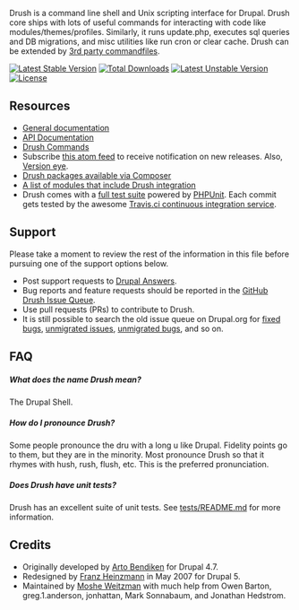 Drush is a command line shell and Unix scripting interface for Drupal. Drush core ships with lots of useful commands for interacting with code like modules/themes/profiles. Similarly, it runs update.php, executes sql queries and DB migrations, and misc utilities like run cron or clear cache. Drush can be extended by [3rd party commandfiles](https://www.drupal.org/project/project_module?f[2]=im_vid_3%3A4654).

[![Latest Stable Version](https://poser.pugx.org/drush/drush/v/stable.png)](https://packagist.org/packages/drush/drush) [![Total Downloads](https://poser.pugx.org/drush/drush/downloads.png)](https://packagist.org/packages/drush/drush) [![Latest Unstable Version](https://poser.pugx.org/drush/drush/v/unstable.png)](https://packagist.org/packages/drush/drush) [![License](https://poser.pugx.org/drush/drush/license.png)](https://packagist.org/packages/drush/drush)

Resources
-----------
* [General documentation](http://docs.drush.org)
* [API Documentation](http://api.drush.org)
* [Drush Commands](http://drushcommands.com)
* Subscribe [this atom feed](https://github.com/drush-ops/drush/releases.atom) to receive notification on new releases. Also, [Version eye](https://www.versioneye.com/).
* [Drush packages available via Composer](http://packages.drush.org)
* [A list of modules that include Drush integration](http://drupal.org/project/modules?filters=tid%3A4654)
* Drush comes with a [full test suite](https://github.com/drush-ops/drush/blob/master/tests/README.md) powered by [PHPUnit](https://github.com/sebastianbergmann/phpunit). Each commit gets tested by the awesome [Travis.ci continuous integration service](https://travis-ci.org/drush-ops/drush).

Support
-----------

Please take a moment to review the rest of the information in this file before
pursuing one of the support options below.

* Post support requests to [Drupal Answers](http://drupal.stackexchange.com/questions/tagged/drush).
* Bug reports and feature requests should be reported in the [GitHub Drush Issue Queue](https://github.com/drush-ops/drush/issues).
* Use pull requests (PRs) to contribute to Drush.
* It is still possible to search the old issue queue on Drupal.org for [fixed bugs](https://drupal.org/project/issues/search/drush?status%5B%5D=7&categories%5B%5D=bug), [unmigrated issues](https://drupal.org/project/issues/search/drush?status%5B%5D=5&issue_tags=needs+migration), [unmigrated bugs](https://drupal.org/project/issues/search/drush?status%5B%5D=5&categories%5B%5D=bug&issue_tags=needs+migration), and so on.

FAQ
------

##### What does the name Drush mean?
The Drupal Shell.

##### How do I pronounce Drush?
  
Some people pronounce the dru with a long u like Drupal. Fidelity points go to them, but they are in the minority. Most pronounce Drush so that it rhymes with hush, rush, flush, etc. This is the preferred pronunciation.

##### Does Drush have unit tests?
  
Drush has an excellent suite of unit tests. See [tests/README.md](https://github.com/drush-ops/drush/blob/master/tests/README.md) for more information.


Credits
-----------

* Originally developed by [Arto Bendiken](http://bendiken.net) for Drupal 4.7.
* Redesigned by [Franz Heinzmann](http://unbiskant.org) in May 2007 for Drupal 5.
* Maintained by [Moshe Weitzman](http://drupal.org/moshe) with much help from
  Owen Barton, greg.1.anderson, jonhattan, Mark Sonnabaum, and Jonathan Hedstrom.
